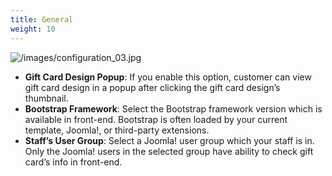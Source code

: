 ```yaml
---
title: General
weight: 10
---
```

![/images/configuration_03.jpg](/images/configuration_03.jpg)

*   **Gift Card Design Popup**: If you enable this option, customer can view gift card design in a popup after clicking the gift card design’s thumbnail.
*   **Bootstrap Framework**: Select the Bootstrap framework version which is available in front-end. Bootstrap is often loaded by your current template, Joomla!, or third-party extensions.
*   **Staff’s User Group**: Select a Joomla! user group which your staff is in. Only the Joomla! users in the selected group have ability to check gift card’s info in front-end.